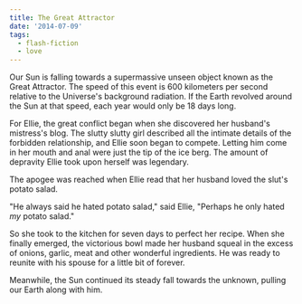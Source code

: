 ```yaml
---
title: The Great Attractor
date: '2014-07-09'
tags:
  - flash-fiction
  - love
---
```


Our Sun is falling towards a supermassive unseen object known as the Great
Attractor. The speed of this event is 600 kilometers per second relative to the
Universe's background radiation. If the Earth revolved around the Sun at that
speed, each year would only be 18 days long.

<!-- truncate -->

For Ellie, the great conflict began when she discovered her husband's mistress's
blog. The slutty slutty girl described all the intimate details of the forbidden
relationship, and Ellie soon began to compete. Letting him come in her mouth and
anal were just the tip of the ice berg. The amount of depravity Ellie took upon
herself was legendary.

The apogee was reached when Ellie read that her husband loved the slut's potato
salad.

"He always said he hated potato salad," said Ellie, "Perhaps he only hated _my_
potato salad."

So she took to the kitchen for seven days to perfect her recipe. When she
finally emerged, the victorious bowl made her husband squeal in the excess of
onions, garlic, meat and other wonderful ingredients. He was ready to reunite
with his spouse for a little bit of forever.

Meanwhile, the Sun continued its steady fall towards the unknown, pulling
our Earth along with him.

